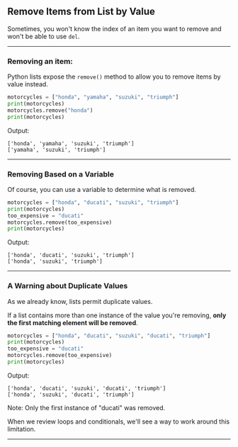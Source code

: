 ## Remove Items from List by Value

Sometimes, you won't know the index of an item you want to remove and won't be 
able to use `del`.

---

### Removing an item:

Python lists expose the `remove()` method to allow you to remove items by value
instead.

```python
motorcycles = ["honda", "yamaha", "suzuki", "triumph"]
print(motorcycles)
motorcycles.remove("honda")
print(motorcycles)
```

Output:

```
['honda', 'yamaha', 'suzuki', 'triumph']
['yamaha', 'suzuki', 'triumph']
```

---

### Removing Based on a Variable

Of course, you can use a variable to determine what is removed.

```python
motorcycles = ["honda", "ducati", "suzuki", "triumph"]
print(motorcycles)
too_expensive = "ducati"
motorcycles.remove(too_expensive)
print(motorcycles)
```

Output:

```
['honda', 'ducati', 'suzuki', 'triumph']
['honda', 'suzuki', 'triumph']
```

---

### A Warning about Duplicate Values

As we already know, lists permit duplicate values.

If a list contains more than one instance of the value you're removing, 
**only the first matching element will be removed**.

```python
motorcycles = ["honda", "ducati", "suzuki", "ducati", "triumph"]
print(motorcycles)
too_expensive = "ducati"
motorcycles.remove(too_expensive)
print(motorcycles)
```

Output:

```
['honda', 'ducati', 'suzuki', 'ducati', 'triumph']
['honda', 'suzuki', 'ducati', 'triumph']
```

Note: Only the first instance of "ducati" was removed.

When we review loops and conditionals, we'll see a way to work around this 
limitation.

---
